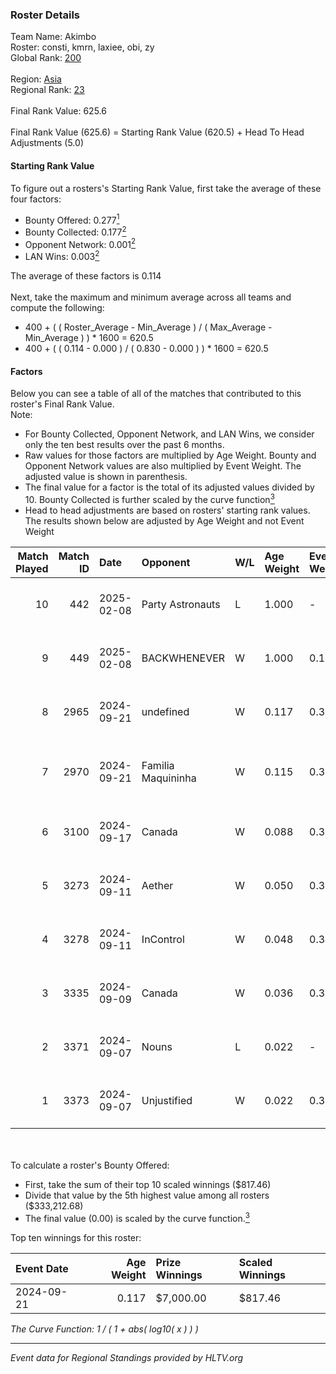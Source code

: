 ### Roster Details<br />
Team Name: Akimbo<br />
Roster: consti, kmrn, laxiee, obi, zy<br />
Global Rank: [200](../../standings_global_2025_03_03.md)<br />
<br />
Region: [Asia]( ../../standings_asia_2025_03_03.md)<br />
Regional Rank: [23]( ../../standings_asia_2025_03_03.md)<br />
<br />
Final Rank Value:  625.6<br />
<br />
Final Rank Value (625.6) = Starting Rank Value (620.5) + Head To Head Adjustments (5.0)<br />

#### Starting Rank Value<br />
To figure out a rosters's Starting Rank Value, first take the average of these four factors:<br />
- Bounty Offered: 0.277[<sup>1</sup>](#table2)
- Bounty Collected: 0.177[<sup>2</sup>](#table1)
- Opponent Network: 0.001[<sup>2</sup>](#table1)
- LAN Wins: 0.003[<sup>2</sup>](#table1)

The average of these factors is 0.114<br />
<br />
Next, take the maximum and minimum average across all teams and compute the following:<br />
- 400 + ( ( Roster_Average - Min_Average ) / ( Max_Average - Min_Average ) ) * 1600 = 620.5
- 400 + ( ( 0.114 - 0.000 ) / ( 0.830 - 0.000 ) ) * 1600 = 620.5


#### Factors<br />
Below you can see a table of all of the matches that contributed to this roster's Final Rank Value.<br />
Note:<br />

- For Bounty Collected, Opponent Network, and LAN Wins, we consider only the ten best results over the past 6 months.
- Raw values for those factors are multiplied by Age Weight. Bounty and Opponent Network values are also multiplied by Event Weight. The adjusted value is shown in parenthesis.
- The final value for a factor is the total of its adjusted values divided by 10. Bounty Collected is further scaled by the curve function[<sup>3</sup>](#curveFunction)
- Head to head adjustments are based on rosters' starting rank values. The results shown below are adjusted by Age Weight and not Event Weight
<span id="table1"></span><br />


| Match Played | Match ID | Date       | Opponent           | W/L | Age Weight | Event Weight | Bounty Collected | Opponent Network | LAN Wins  | H2H Adj. | Roster                        |
| -: | -: | :- | :- | :- | :- | :- | :- | :- | :- | -: | :- |
|           10 |      442 | 2025-02-08 | Party Astronauts   | L   | 1.000      | -            | -                | -                | -         |    -8.03 | consti, kmrn, laxiee, obi, zy |
|            9 |      449 | 2025-02-08 | BACKWHENEVER       | W   | 1.000      | 0.143        | 0.000 (0.000)    | 0.000 (0.000)    | 0 (0.000) |     6.70 | consti, kmrn, laxiee, obi, zy |
|            8 |     2965 | 2024-09-21 | undefined          | W   | 0.117      | 0.372        | 0.002 (0.000)    | 0.033 (0.001)    | 0 (0.000) |     1.80 | kmrn, laxiee, N2o, obi, zy    |
|            7 |     2970 | 2024-09-21 | Familia Maquininha | W   | 0.115      | 0.371        | 0.003 (0.000)    | 0.127 (0.005)    | 0 (0.000) |     1.94 | kmrn, N2o, obi, taggy, zy     |
|            6 |     3100 | 2024-09-17 | Canada             | W   | 0.088      | 0.371        | 0.000 (0.000)    | 0.037 (0.001)    | 0 (0.000) |     1.06 | kmrn, laxiee, N2o, obi, zy    |
|            5 |     3273 | 2024-09-11 | Aether             | W   | 0.050      | 0.371        | 0.000 (0.000)    | 0.023 (0.000)    | 0 (0.000) |     0.47 | kmrn, laxiee, N2o, obi, zy    |
|            4 |     3278 | 2024-09-11 | InControl          | W   | 0.048      | 0.372        | 0.001 (0.000)    | 0.072 (0.001)    | 0 (0.000) |     0.76 | kmrn, laxiee, N2o, obi, zy    |
|            3 |     3335 | 2024-09-09 | Canada             | W   | 0.036      | 0.372        | 0.000 (0.000)    | 0.037 (0.001)    | 0 (0.000) |     0.44 | kmrn, laxiee, N2o, obi, zy    |
|            2 |     3371 | 2024-09-07 | Nouns              | L   | 0.022      | -            | -                | -                | -         |    -0.26 | kmrn, laxiee, N2o, obi, zy    |
|            1 |     3373 | 2024-09-07 | Unjustified        | W   | 0.022      | 0.333        | 0.000 (0.000)    | 0.000 (0.000)    | 1 (0.022) |     0.15 | kmrn, laxiee, N2o, obi, zy    |

<br />
<span id="table2"></span><br />
To calculate a roster's Bounty Offered:<br />

- First, take the sum of their top 10 scaled winnings ($817.46)
- Divide that value by the 5th highest value among all rosters ($333,212.68)
- The final value (0.00) is scaled by the curve function.[<sup>3</sup>](#curveFunction)

Top ten winnings for this roster:<br />

| Event Date | Age Weight | Prize Winnings | Scaled Winnings |
| :- | -: | :- | :- |
| 2024-09-21 |      0.117 | $7,000.00      | $817.46         |


<span id="curveFunction"></span>_The Curve Function: 1 / ( 1 + abs( log10( x ) ) )_<br />

---
_Event data for Regional Standings provided by HLTV.org_<br />

